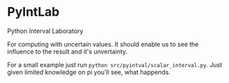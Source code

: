 # PyIntLab

Python Interval Laboratory

For computing with uncertain values.
It should enable us to see the influence to the result and it's unvertainty.

For a small example just run `python src/pyintval/scalar_interval.py`.
Just given limited knowledge on pi you'll see, what happends.
